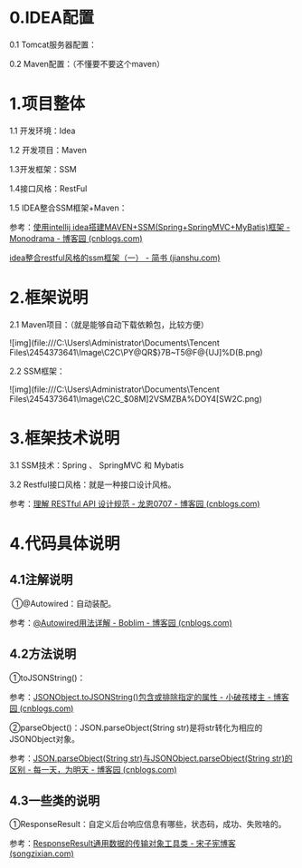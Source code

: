 # 0.IDEA配置

0.1 Tomcat服务器配置：

0.2 Maven配置：（不懂要不要这个maven）

# 1.项目整体

1.1 开发环境：Idea

1.2 开发项目：Maven

1.3开发框架：SSM

1.4接口风格：RestFul

1.5 IDEA整合SSM框架+Maven：

参考：[使用intellij idea搭建MAVEN+SSM(Spring+SpringMVC+MyBatis)框架 - Monodrama - 博客园 (cnblogs.com)](https://www.cnblogs.com/jingpeipei/p/6291071.html)

[idea整合restful风格的ssm框架（一） - 简书 (jianshu.com)](https://www.jianshu.com/p/92e5d92f65e8)

# 2.框架说明

2.1 Maven项目：（就是能够自动下载依赖包，比较方便）

![img](file:///C:\Users\Administrator\Documents\Tencent Files\2454373641\Image\C2C\PY@QR$}7B~T5@F@{UJ]%D(B.png)

2.2 SSM框架：

![img](file:///C:\Users\Administrator\Documents\Tencent Files\2454373641\Image\C2C\_$08M]2VSMZBA%DOY4[SW2C.png)

# 3.框架技术说明

3.1 SSM技术：Spring 、 SpringMVC 和 Mybatis

3.2 Restful接口风格：就是一种接口设计风格。

参考：[理解 RESTful API 设计规范 - 龙恩0707 - 博客园 (cnblogs.com)](https://www.cnblogs.com/tugenhua0707/p/12153857.html)

# 4.代码具体说明

## 4.1注解说明

​	①@Autowired：自动装配。

参考：[@Autowired用法详解 - Boblim - 博客园 (cnblogs.com)](https://www.cnblogs.com/fnlingnzb-learner/p/9723834.html)

## 4.2方法说明

①toJSONString()：

参考：[JSONObject.toJSONString()包含或排除指定的属性 - 小破孩楼主 - 博客园 (cnblogs.com)](https://www.cnblogs.com/zouhong/p/12091306.html)

②parseObject()：JSON.parseObject(String str)是将str转化为相应的JSONObject对象。

参考：[JSON.parseObject(String str)与JSONObject.parseObject(String str)的区别 - 每一天，为明天 - 博客园 (cnblogs.com)](https://www.cnblogs.com/fu512/p/7595144.html)

## 4.3一些类的说明

①ResponseResult：自定义后台响应信息有哪些，状态码，成功、失败啥的。

参考：[ResponseResult通用数据的传输对象工具类 - 宋子宪博客 (songzixian.com)](https://songzixian.com/javatuils/1084.html)